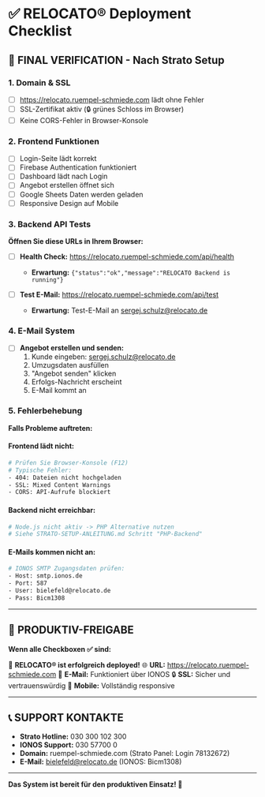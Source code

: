 # ✅ RELOCATO® Deployment Checklist

## 🎯 FINAL VERIFICATION - Nach Strato Setup

### **1. Domain & SSL**
- [ ] https://relocato.ruempel-schmiede.com lädt ohne Fehler
- [ ] SSL-Zertifikat aktiv (🔒 grünes Schloss im Browser)
- [ ] Keine CORS-Fehler in Browser-Konsole

### **2. Frontend Funktionen**
- [ ] Login-Seite lädt korrekt
- [ ] Firebase Authentication funktioniert
- [ ] Dashboard lädt nach Login
- [ ] Angebot erstellen öffnet sich
- [ ] Google Sheets Daten werden geladen
- [ ] Responsive Design auf Mobile

### **3. Backend API Tests**
**Öffnen Sie diese URLs in Ihrem Browser:**

- [ ] **Health Check:** https://relocato.ruempel-schmiede.com/api/health
  - **Erwartung:** `{"status":"ok","message":"RELOCATO Backend is running"}`

- [ ] **Test E-Mail:** https://relocato.ruempel-schmiede.com/api/test
  - **Erwartung:** Test-E-Mail an sergej.schulz@relocato.de

### **4. E-Mail System**
- [ ] **Angebot erstellen und senden:**
  1. Kunde eingeben: sergej.schulz@relocato.de
  2. Umzugsdaten ausfüllen
  3. "Angebot senden" klicken
  4. Erfolgs-Nachricht erscheint
  5. E-Mail kommt an

### **5. Fehlerbehebung**
**Falls Probleme auftreten:**

#### **Frontend lädt nicht:**
```bash
# Prüfen Sie Browser-Konsole (F12)
# Typische Fehler:
- 404: Dateien nicht hochgeladen
- SSL: Mixed Content Warnings
- CORS: API-Aufrufe blockiert
```

#### **Backend nicht erreichbar:**
```bash
# Node.js nicht aktiv -> PHP Alternative nutzen
# Siehe STRATO-SETUP-ANLEITUNG.md Schritt "PHP-Backend"
```

#### **E-Mails kommen nicht an:**
```bash
# IONOS SMTP Zugangsdaten prüfen:
- Host: smtp.ionos.de
- Port: 587
- User: bielefeld@relocato.de
- Pass: Bicm1308
```

---

## 🚀 PRODUKTIV-FREIGABE

**Wenn alle Checkboxen ✅ sind:**

🎉 **RELOCATO® ist erfolgreich deployed!**
🌐 **URL:** https://relocato.ruempel-schmiede.com
📧 **E-Mail:** Funktioniert über IONOS
🔒 **SSL:** Sicher und vertrauenswürdig
📱 **Mobile:** Vollständig responsive

---

## 📞 SUPPORT KONTAKTE

- **Strato Hotline:** 030 300 102 300
- **IONOS Support:** 030 57700 0
- **Domain:** ruempel-schmiede.com (Strato Panel: Login 78132672)
- **E-Mail:** bielefeld@relocato.de (IONOS: Bicm1308)

---

**Das System ist bereit für den produktiven Einsatz! 🎯**